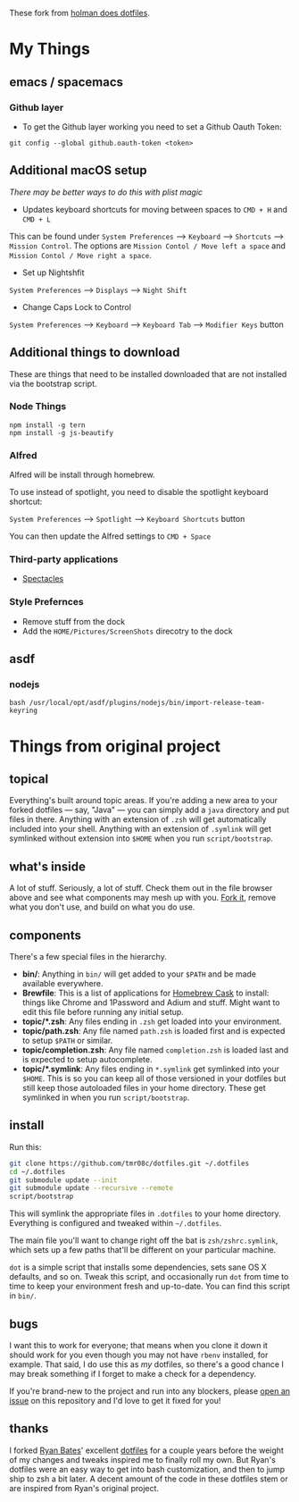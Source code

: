 These fork from [holman does dotfiles](https://github.com/holman/dotfiles/fork).

# My Things

## emacs / spacemacs

### Github layer

* To get the Github layer working you need to set a Github Oauth Token:

```
git config --global github.oauth-token <token>
```

## Additional macOS setup

_There may be better ways to do this with plist magic_

* Updates keyboard shortcuts for moving between spaces to `CMD + H` and `CMD + L`

This can be found under `System Preferences` --> `Keyboard` --> `Shortcuts` --> `Mission Control`. The options are `Mission Contol / Move left a space` and `Mission Contol / Move right a space`. 

* Set up Nightshfit 

`System Preferences` --> `Displays` --> `Night Shift` 

* Change Caps Lock to Control

`System Preferences` --> `Keyboard` --> `Keyboard Tab` --> `Modifier Keys` button

## Additional things to download

These are things that need to be installed downloaded that are not installed via the bootstrap script.

### Node Things

```
npm install -g tern
npm install -g js-beautify
```

### Alfred

Alfred will be install through homebrew.

To use instead of spotlight, you need to disable the spotlight keyboard shortcut:

`System Preferences` --> `Spotlight` --> `Keyboard Shortcuts` button 

You can then update the Alfred settings to `CMD + Space` 

### Third-party applications

* [Spectacles](https://www.spectacleapp.com)

### Style Prefernces

* Remove stuff from the dock
* Add the `HOME/Pictures/ScreenShots` direcotry to the dock


## asdf

### nodejs

```
bash /usr/local/opt/asdf/plugins/nodejs/bin/import-release-team-keyring
```

# Things from original project

## topical

Everything's built around topic areas. If you're adding a new area to your
forked dotfiles — say, "Java" — you can simply add a `java` directory and put
files in there. Anything with an extension of `.zsh` will get automatically
included into your shell. Anything with an extension of `.symlink` will get
symlinked without extension into `$HOME` when you run `script/bootstrap`.

## what's inside

A lot of stuff. Seriously, a lot of stuff. Check them out in the file browser
above and see what components may mesh up with you.
[Fork it](https://github.com/holman/dotfiles/fork), remove what you don't
use, and build on what you do use.

## components

There's a few special files in the hierarchy.

- **bin/**: Anything in `bin/` will get added to your `$PATH` and be made
  available everywhere.
- **Brewfile**: This is a list of applications for [Homebrew Cask](http://caskroom.io) to install: things like Chrome and 1Password and Adium and stuff. Might want to edit this file before running any initial setup.
- **topic/\*.zsh**: Any files ending in `.zsh` get loaded into your
  environment.
- **topic/path.zsh**: Any file named `path.zsh` is loaded first and is
  expected to setup `$PATH` or similar.
- **topic/completion.zsh**: Any file named `completion.zsh` is loaded
  last and is expected to setup autocomplete.
- **topic/\*.symlink**: Any files ending in `*.symlink` get symlinked into
  your `$HOME`. This is so you can keep all of those versioned in your dotfiles
  but still keep those autoloaded files in your home directory. These get
  symlinked in when you run `script/bootstrap`.

## install

Run this:

```sh
git clone https://github.com/tmr08c/dotfiles.git ~/.dotfiles
cd ~/.dotfiles
git submodule update --init
git submodule update --recursive --remote
script/bootstrap
```

This will symlink the appropriate files in `.dotfiles` to your home directory.
Everything is configured and tweaked within `~/.dotfiles`.

The main file you'll want to change right off the bat is `zsh/zshrc.symlink`,
which sets up a few paths that'll be different on your particular machine.

`dot` is a simple script that installs some dependencies, sets sane OS X
defaults, and so on. Tweak this script, and occasionally run `dot` from
time to time to keep your environment fresh and up-to-date. You can find
this script in `bin/`.

## bugs

I want this to work for everyone; that means when you clone it down it should
work for you even though you may not have `rbenv` installed, for example. That
said, I do use this as *my* dotfiles, so there's a good chance I may break
something if I forget to make a check for a dependency.

If you're brand-new to the project and run into any blockers, please
[open an issue](https://github.com/holman/dotfiles/issues) on this repository
and I'd love to get it fixed for you!

## thanks

I forked [Ryan Bates](http://github.com/ryanb)' excellent
[dotfiles](http://github.com/ryanb/dotfiles) for a couple years before the
weight of my changes and tweaks inspired me to finally roll my own. But Ryan's
dotfiles were an easy way to get into bash customization, and then to jump ship
to zsh a bit later. A decent amount of the code in these dotfiles stem or are
inspired from Ryan's original project.
